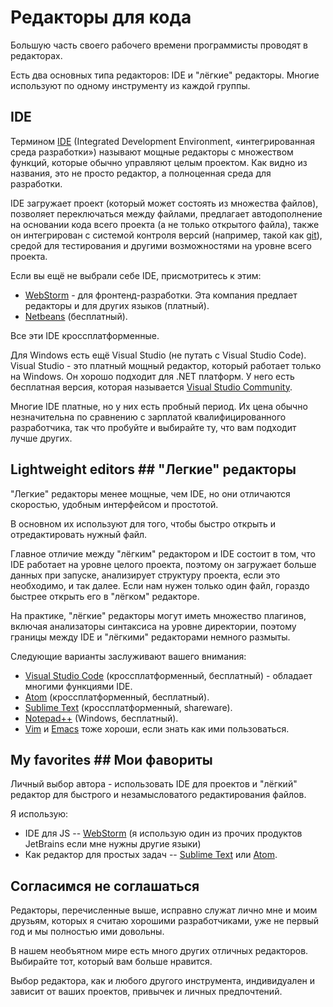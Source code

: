 # Редакторы для кода

Большую часть своего рабочего времени программисты проводят в редакторах.

Есть два основных типа редакторов: IDE и "лёгкие" редакторы. Многие используют по одному инструменту из каждой группы.

 ## IDE

Термином [IDE](https://ru.wikipedia.org/wiki/Integrated_development_environment) (Integrated Development Environment, «интегрированная среда разработки») называют мощные редакторы с множеством функций, которые обычно управляют целым проектом. Как видно из названия, это не просто редактор, а полноценная среда для разработки.

IDE загружает проект (который может состоять из множества файлов), позволяет переключаться между файлами, предлагает автодополнение на основании кода всего проекта (а не только открытого файла), также он интегрирован с системой контроля версий (например, такой как [git](https://git-scm.com/)), средой для тестирования и другими возможностями на уровне всего проекта.

Если вы ещё не выбрали себе IDE, присмотритесь к этим:

- [WebStorm](http://www.jetbrains.com/webstorm/) - для фронтенд-разработки. Эта компания предлает редакторы и для других языков (платный).
- [Netbeans](http://netbeans.org/) (бесплатный).

Все эти IDE кроссплатформенные.

Для Windows есть ещё Visual Studio (не путать с Visual Studio Code). Visual Studio - это платный мощный редактор, который работает только на Windows. Он хорошо подходит для .NET платформ. У него есть бесплатная версия, которая называется [Visual Studio Community](https://www.visualstudio.com/vs/community/).

Многие IDE платные, но у них есть пробный период. Их цена обычно незначительна по сравнению с зарплатой квалифицированного разработчика, так что пробуйте и выбирайте ту, что вам подходит лучше других.

 ## Lightweight editors	## "Легкие" редакторы

"Легкие" редакторы менее мощные, чем IDE, но они отличаются скоростью, удобным интерфейсом и простотой.

В основном их используют для того, чтобы быстро открыть и отредактировать нужный файл.

Главное отличие между "лёгким" редактором и IDE состоит в том, что IDE работает на уровне целого проекта, поэтому он загружает больше данных при запуске, анализирует структуру проекта, если это необходимо, и так далее. Если нам нужен только один файл, гораздо быстрее открыть его в "лёгком" редакторе.

На практике, "лёгкие" редакторы могут иметь множество плагинов, включая анализаторы синтаксиса на уровне директории, поэтому границы между IDE и "лёгкими" редакторами немного размыты.

Следующие варианты заслуживают вашего внимания:

- [Visual Studio Code](https://code.visualstudio.com/) (кроссплатформенный, бесплатный) - обладает многими функциями IDE.
- [Atom](https://atom.io/) (кроссплатформенный, бесплатный).
- [Sublime Text](http://www.sublimetext.com) (кроссплатформенный, shareware).
- [Notepad++](https://notepad-plus-plus.org/) (Windows, бесплатный).
- [Vim](http://www.vim.org/) и [Emacs](https://www.gnu.org/software/emacs/) тоже хороши, если знать как ими пользоваться.


 ## My favorites	## Мои фавориты


Личный выбор автора - использовать IDE для проектов и "лёгкий" редактор для быстрого и незамысловатого редактирования файлов.


Я использую:


- IDE для JS -- [WebStorm](http://www.jetbrains.com/webstorm/) (я использую один из прочих продуктов JetBrains если мне нужны другие языки)
- Как редактор для простых задач -- [Sublime Text](http://www.sublimetext.com) или [Atom](https://atom.io/).


## Согласимся не соглашаться


Редакторы, перечисленные выше, исправно служат лично мне и моим друзьям, которых я считаю хорошими разработчиками, уже не первый год и мы полностью ими довольны.

В нашем необъятном мире есть много других отличных редакторов. Выбирайте тот, который вам больше нравится.

Выбор редактора, как и любого другого инструмента, индивидуален и зависит от ваших проектов, привычек и личных предпочтений.
